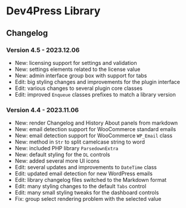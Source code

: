 # Dev4Press Library
## Changelog

### Version 4.5 - 2023.12.06

* New: licensing support for settings and validation
* New: settings elements related to the license value
* New: admin interface group box with support for tabs
* Edit: big styling changes and improvements for the plugin interface
* Edit: various changes to several plugin core classes
* Edit: improved `Enqueue` classes prefixes to match a library version

### Version 4.4 - 2023.11.06
* New: render Changelog and History About panels from markdown
* New: email detection support for WooCommerce standard emails
* New: email detection support for WooCommerce `WP_Email` class
* New: method in `Str` to split camelcase string to word
* New: included PHP library `ParsedownExtra`
* New: default styling for the `DL` controls
* New: added several more UI icons
* Edit: several updates and improvements to `DateTime` class
* Edit: updated email detection for new WordPress emails
* Edit: library changelog files switched to the Markdown format
* Edit: many styling changes to the default `Tabs` control
* Edit: many small styling tweaks for the dashboard controls
* Fix: group select rendering problem with the selected value
